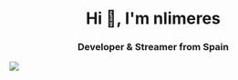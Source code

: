 <h1 align="center">Hi 👋, I'm nlimeres</h1>
<h3 align="center">Developer & Streamer from Spain</h3>

![](https://komarev.com/ghpvc/?username=nlimeres)
